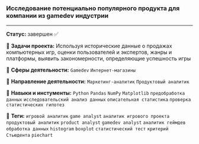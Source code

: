 ### Исследование потенциально популярного продукта для компании из gamedev индустрии

---

 **Статус:** завершен :white_check_mark:

:pushpin: **Задачи проекта:** Используя исторические данные о продажах компьютерных игр, оценки пользователей и экспертов, жанры и платформы, выявить закономерности, определяющие успешность игры 

:pushpin: **Сферы деятельности:** `Gamedev` `Интернет-магазины`

:pushpin: **Направление деятельности:**  `Маркетинг-аналитик` `Продуктовый аналитик`

:pushpin: **Навыки и инстументы:**  `Python` `Pandas` `NumPy` `Matplotlib` `предобработка данных` `исследовательский анализ данных` `описательная статистика` `проверка статистических гипотез`

:pushpin: **Теги:** `игровой аналитик` `game analyst` `аналитик игрового проекта` `продуктовый аналитик` `product analyst` `gamedev analyst` `аналитик геймдев` `обработка данных` `histogram` `boxplot` `статистический тест` `критерий Стьюдента` `piechart`



